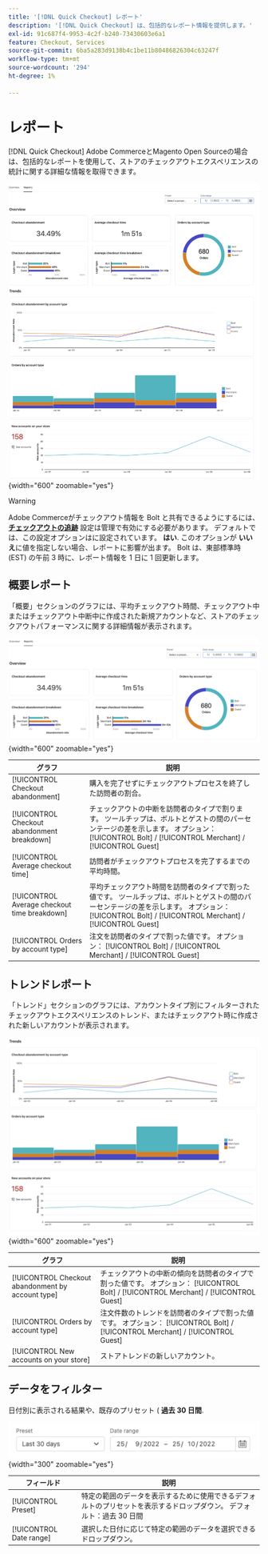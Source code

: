```yaml
---
title: '[!DNL Quick Checkout] レポート'
description: '[!DNL Quick Checkout] は、包括的なレポート情報を提供します。'
exl-id: 91c687f4-9953-4c2f-b240-73430603e6a1
feature: Checkout, Services
source-git-commit: 6ba5a283d9138b4c1be11b80486826304c63247f
workflow-type: tm+mt
source-wordcount: '294'
ht-degree: 1%

---
```


# レポート

[!DNL Quick Checkout] Adobe CommerceとMagento Open Sourceの場合は、包括的なレポートを使用して、ストアのチェックアウトエクスペリエンスの統計に関する詳細な情報を取得できます。

![レポート表示](assets/reports-view-big-checkout.png){width="600" zoomable="yes"}

>[!WARNING]
>
> Adobe Commerceがチェックアウト情報を Bolt と共有できるようにするには、 [**チェックアウトの追跡**](../quick-checkout/settings-quick-checkout.md)  設定は管理で有効にする必要があります。 デフォルトでは、この設定オプションはに設定されています。 **はい**. このオプションが **いいえ**&#x200B;に値を指定しない場合、レポートに影響が出ます。 Bolt は、東部標準時 (EST) の午前 3 時に、レポート情報を 1 日に 1 回更新します。

## 概要レポート

「概要」セクションのグラフには、平均チェックアウト時間、チェックアウト中またはチェックアウト中断中に作成された新規アカウントなど、ストアのチェックアウトパフォーマンスに関する詳細情報が表示されます。

![レポートの概要](assets/overview-report-checkout.png){width="600" zoomable="yes"}

| グラフ | 説明 |
|---|---|
| [!UICONTROL Checkout abandonment] | 購入を完了せずにチェックアウトプロセスを終了した訪問者の割合。 |
| [!UICONTROL Checkout abandonment breakdown] | チェックアウトの中断を訪問者のタイプで割ります。 ツールチップは、ボルトとゲストの間のパーセンテージの差を示します。 オプション： [!UICONTROL Bolt] / [!UICONTROL Merchant] / [!UICONTROL Guest] |
| [!UICONTROL Average checkout time] | 訪問者がチェックアウトプロセスを完了するまでの平均時間。 |
| [!UICONTROL Average checkout time breakdown] | 平均チェックアウト時間を訪問者のタイプで割った値です。 ツールチップは、ボルトとゲストの間のパーセンテージの差を示します。 オプション： [!UICONTROL Bolt] / [!UICONTROL Merchant] / [!UICONTROL Guest] |
| [!UICONTROL Orders by account type] | 注文を訪問者のタイプで割った値です。 オプション： [!UICONTROL Bolt] / [!UICONTROL Merchant] / [!UICONTROL Guest] |

## トレンドレポート

「トレンド」セクションのグラフには、アカウントタイプ別にフィルターされたチェックアウトエクスペリエンスのトレンド、またはチェックアウト時に作成された新しいアカウントが表示されます。

![レポートのトレンド](assets/trends-report-checkout.png){width="600" zoomable="yes"}

| グラフ | 説明 |
|---|---|
| [!UICONTROL Checkout abandonment by account type] | チェックアウトの中断の傾向を訪問者のタイプで割った値です。 オプション： [!UICONTROL Bolt] / [!UICONTROL Merchant] / [!UICONTROL Guest] |
| [!UICONTROL Orders by account type] | 注文件数のトレンドを訪問者のタイプで割った値です。 オプション： [!UICONTROL Bolt] / [!UICONTROL Merchant] / [!UICONTROL Guest] |
| [!UICONTROL New accounts on your store] | ストアトレンドの新しいアカウント。 |

## データをフィルター

日付別に表示される結果や、既存のプリセット ( **過去 30 日間**.

![フィルター表示](assets/filter-view.png){width="300" zoomable="yes"}

| フィールド | 説明 |
|---|---|
| [!UICONTROL Preset] | 特定の範囲のデータを表示するために使用できるデフォルトのプリセットを表示するドロップダウン。 デフォルト：過去 30 日間 |
| [!UICONTROL Date range] | 選択した日付に応じて特定の範囲のデータを選択できるドロップダウン。 |
